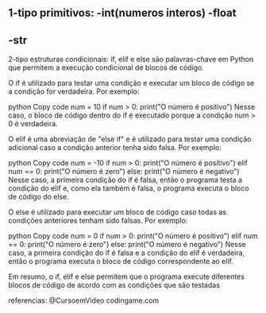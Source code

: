 1-tipo primitivos: 
-int(numeros interos)
-float
-
-str
-

2-tipo estruturas condicionais:
if, elif e else são palavras-chave em Python que permitem a execução condicional de blocos de código.

O if é utilizado para testar uma condição e executar um bloco de código se a condição for verdadeira. Por exemplo:

python
Copy code
num = 10
if num > 0:
    print("O número é positivo")
Nesse caso, o bloco de código dentro do if é executado porque a condição num > 0 é verdadeira.

O elif é uma abreviação de "else if" e é utilizado para testar uma condição adicional caso a condição anterior tenha sido falsa. Por exemplo:

python
Copy code
num = -10
if num > 0:
    print("O número é positivo")
elif num == 0:
    print("O número é zero")
else:
    print("O número é negativo")
Nesse caso, a primeira condição do if é falsa, então o programa testa a condição do elif e, como ela também é falsa, o programa executa o bloco de código do else.

O else é utilizado para executar um bloco de código caso todas as condições anteriores tenham sido falsas. Por exemplo:

python
Copy code
num = 0
if num > 0:
    print("O número é positivo")
elif num == 0:
    print("O número é zero")
else:
    print("O número é negativo")
Nesse caso, a primeira condição do if é falsa e a condição do elif é verdadeira, então o programa executa o bloco de código correspondente ao elif.

Em resumo, o if, elif e else permitem que o programa execute diferentes blocos de código de acordo com as condições que são testadas


referencias:
@CursoemVideo
codingame.com